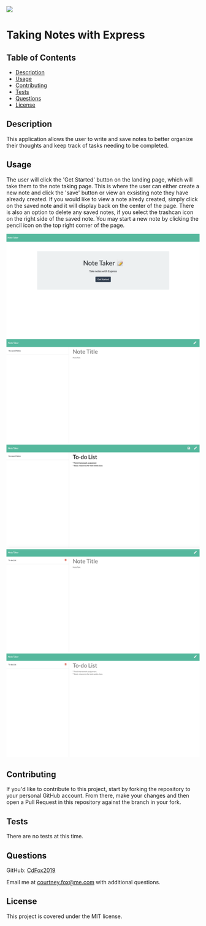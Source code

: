 ![](https://img.shields.io/badge/license-MIT-brightgreen)

# Taking Notes with Express

## Table of Contents

* [Description](#description)
* [Usage](#usage)
* [Contributing](#contributing)
* [Tests](#tests)
* [Questions](#questions)
* [License](#license)

## Description
This application allows the user to write and save notes to better organize their thoughts and keep track of tasks needing to be completed.

## Usage
The user will click the 'Get Started' button on the landing page, which will take them to the note taking page. This is where the user can either create a new note and click the 'save' button or view an exsisting note they have already created. If you would like to view a note alredy created, simply click on the saved note and it will display back on the center of the page. There is also an option to delete any saved notes, if you select the trashcan icon on the right side of the saved note. You may start a new note by clicking the pencil icon on the top right corner of the page.

![Note Taker Landing Page](Assets/note-taker-landing.png)
![Note Taker](Assets/note-taker.png)
![Writing Note](Assets/note-taker-writing-note.png)
![Note Saved](Assets/note-taker-saved.png)
![View Saved](Assets/note-taker-view-saved.png)
## Contributing
If you'd like to contribute to this project, start by forking the repository to your personal GitHub account. From there, make your changes and then open a Pull Request in this repository against the branch in your fork.

## Tests
There are no tests at this time.

## Questions
GitHub: [CdFox2019](https://github.com/CFox2019)

Email me at [courtney.fox@me.com](courtney.fox@me.com) with additional questions.

## License
This project is covered under the MIT license.
